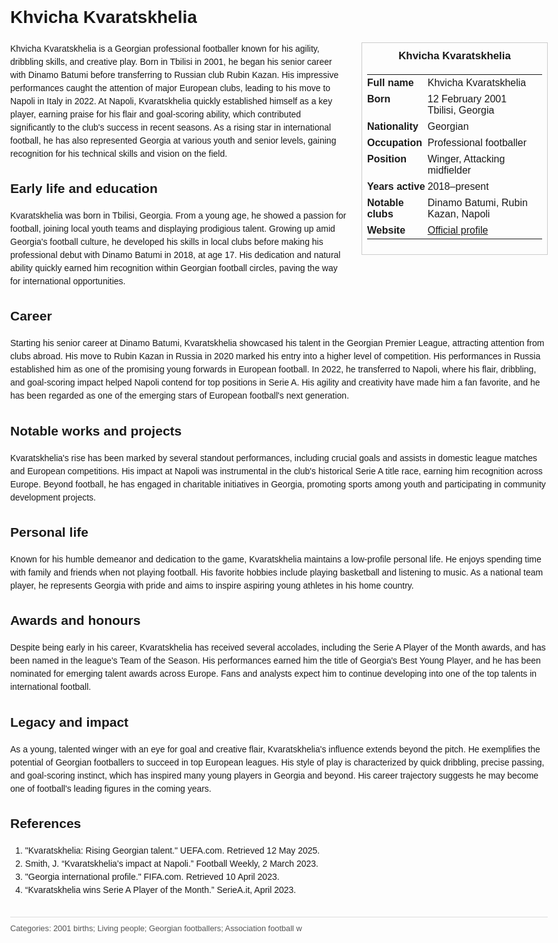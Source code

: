 <!DOCTYPE html>
<html>
<head>
  <title>Khvicha Kvaratskhelia – Profile</title>
  <style>
    body { font-family: Arial, sans-serif; margin: 2rem auto; max-width: 960px; line-height: 1.5; }
    aside.infobox { float: right; width: 280px; margin: 0 0 1rem 1.5rem; border: 1px solid #ccc; padding: 0.5rem; font-size: 0.9rem; }
    aside.infobox h3 { text-align: center; margin-top: 0; }
    aside.infobox table { width: 100%; border-collapse: collapse; }
    aside.infobox td { padding: 0.25rem 0; vertical-align: top; }
    h1 { margin-top: 0; }
    footer.categories { font-size: 0.8rem; color: #555; border-top: 1px solid #ddd; padding-top: 0.5rem; margin-top: 2rem; }
  </style>
</head>
<body>
  <h1>Khvicha Kvaratskhelia</h1>
  <aside class="infobox">
    <h3>Khvicha Kvaratskhelia</h3>
    <table>
      <tr><td><strong>Full name</strong></td><td>Khvicha Kvaratskhelia</td></tr>
      <tr><td><strong>Born</strong></td><td>12 February 2001<br>Tbilisi, Georgia</td></tr>
      <tr><td><strong>Nationality</strong></td><td>Georgian</td></tr>
      <tr><td><strong>Occupation</strong></td><td>Professional footballer</td></tr>
      <tr><td><strong>Position</strong></td><td>Winger, Attacking midfielder</td></tr>
      <tr><td><strong>Years active</strong></td><td>2018–present</td></tr>
      <tr><td><strong>Notable clubs</strong></td><td>Dinamo Batumi, Rubin Kazan, Napoli</td></tr>
      <tr><td><strong>Website</strong></td><td><a href="#">Official profile</a></td></tr>
    </table>
  </aside>
  <p>Khvicha Kvaratskhelia is a Georgian professional footballer known for his agility, dribbling skills, and creative play. Born in Tbilisi in 2001, he began his senior career with Dinamo Batumi before transferring to Russian club Rubin Kazan. His impressive performances caught the attention of major European clubs, leading to his move to Napoli in Italy in 2022. At Napoli, Kvaratskhelia quickly established himself as a key player, earning praise for his flair and goal-scoring ability, which contributed significantly to the club's success in recent seasons. As a rising star in international football, he has also represented Georgia at various youth and senior levels, gaining recognition for his technical skills and vision on the field.</p>
    
  <h2>Early life and education</h2>
  <p>Kvaratskhelia was born in Tbilisi, Georgia. From a young age, he showed a passion for football, joining local youth teams and displaying prodigious talent. Growing up amid Georgia's football culture, he developed his skills in local clubs before making his professional debut with Dinamo Batumi in 2018, at age 17. His dedication and natural ability quickly earned him recognition within Georgian football circles, paving the way for international opportunities.</p>
  
  <h2>Career</h2>
  <p>Starting his senior career at Dinamo Batumi, Kvaratskhelia showcased his talent in the Georgian Premier League, attracting attention from clubs abroad. His move to Rubin Kazan in Russia in 2020 marked his entry into a higher level of competition. His performances in Russia established him as one of the promising young forwards in European football. In 2022, he transferred to Napoli, where his flair, dribbling, and goal-scoring impact helped Napoli contend for top positions in Serie A. His agility and creativity have made him a fan favorite, and he has been regarded as one of the emerging stars of European football's next generation.</p>
  
  <h2>Notable works and projects</h2>
  <p>Kvaratskhelia's rise has been marked by several standout performances, including crucial goals and assists in domestic league matches and European competitions. His impact at Napoli was instrumental in the club's historical Serie A title race, earning him recognition across Europe. Beyond football, he has engaged in charitable initiatives in Georgia, promoting sports among youth and participating in community development projects.</p>
  
  <h2>Personal life</h2>
  <p>Known for his humble demeanor and dedication to the game, Kvaratskhelia maintains a low-profile personal life. He enjoys spending time with family and friends when not playing football. His favorite hobbies include playing basketball and listening to music. As a national team player, he represents Georgia with pride and aims to inspire aspiring young athletes in his home country.</p>
  
  <h2>Awards and honours</h2>
  <p>Despite being early in his career, Kvaratskhelia has received several accolades, including the Serie A Player of the Month awards, and has been named in the league's Team of the Season. His performances earned him the title of Georgia's Best Young Player, and he has been nominated for emerging talent awards across Europe. Fans and analysts expect him to continue developing into one of the top talents in international football.</p>
  
  <h2>Legacy and impact</h2>
  <p>As a young, talented winger with an eye for goal and creative flair, Kvaratskhelia's influence extends beyond the pitch. He exemplifies the potential of Georgian footballers to succeed in top European leagues. His style of play is characterized by quick dribbling, precise passing, and goal-scoring instinct, which has inspired many young players in Georgia and beyond. His career trajectory suggests he may become one of football's leading figures in the coming years.</p>
  
  <h2>References</h2>
  <ol>
    <li>"Kvaratskhelia: Rising Georgian talent." UEFA.com. Retrieved 12 May 2025.</li>
    <li>Smith, J. “Kvaratskhelia’s impact at Napoli.” Football Weekly, 2 March 2023.</li>
    <li>"Georgia international profile." FIFA.com. Retrieved 10 April 2023.</li>
    <li>“Kvaratskhelia wins Serie A Player of the Month.” SerieA.it, April 2023.</li>
  </ol>
  
  <footer class="categories">Categories: 2001 births; Living people; Georgian footballers; Association football w